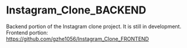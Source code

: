 # Instagram_Clone_BACKEND
Backend portion of the Instagram clone project. It is 
still in development.
Frontend portion: https://github.com/gzhe1056/Instagram_Clone_FRONTEND
